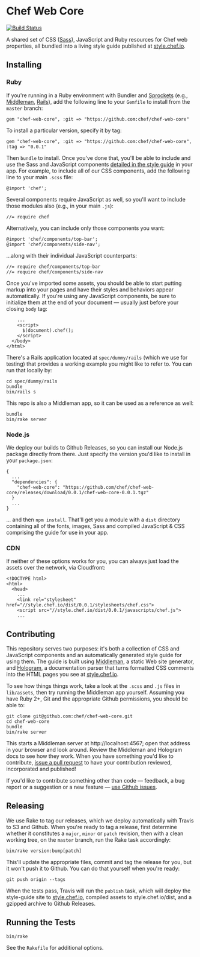 # Chef Web Core

[![Build Status](https://travis-ci.org/chef/chef-web-core.svg)](https://travis-ci.org/chef/chef-web-core)

A shared set of CSS ([Sass](http://sass-lang.com)), JavaScript and Ruby resources 
for Chef web properties, all bundled into a living style guide published at 
[style.chef.io](https://style.chef.io).

## Installing

### Ruby

If you're running in a Ruby environment with Bundler and [Sprockets](https://github.com/sstephenson/sprockets) 
(e.g., [Middleman](https://middlemanapp.com/), [Rails](http://rubyonrails.org/)), add 
the following line to your `Gemfile` to install from the `master` branch:

    gem "chef-web-core", :git => "https://github.com:chef/chef-web-core"

To install a particular version, specify it by tag:

    gem "chef-web-core", :git => "https://github.com:chef/chef-web-core", :tag => "0.0.1"

Then `bundle` to install. Once you've done that, you'll be able to include and use 
the Sass and JavaScript components [detailed in the style guide](https://style.chef.io/guide)
in your app. For example, to include all of our CSS components, add the following 
line to your main `.scss` file:

    @import 'chef';

Several components require JavaScript as well, so you'll want to include those modules 
also (e.g., in your main `.js`): 

    //= require chef

Alternatively, you can include only those components you want:

    @import 'chef/components/top-bar';
    @import 'chef/components/side-nav';
 
...along with their individual JavaScript counterparts:

    //= require chef/components/top-bar
    //= require chef/components/side-nav
 
Once you've imported some assets, you should be able to start putting markup into your pages and 
have their styles and behaviors appear automatically. If you're using any JavaScript components, 
be sure to initialize them at the end of your document &mdash; usually just before your closing 
`body` tag:
    
        ...
        <script>
          $(document).chef();
        </script>
      </body>
    </html>

There's a Rails application located at `spec/dummy/rails` (which we use for testing) 
that provides a working example you might like to refer to. You can run that locally by:

    cd spec/dummy/rails
    bundle
    bin/rails s

This repo is also a Middleman app, so it can be used as a reference as well:

    bundle
    bin/rake server

### Node.js

We deploy our builds to Github Releases, so you can install our Node.js package directly from 
there. Just specify the version you'd like to install in your `package.json`:

    {
      ...
      "dependencies": {
        "chef-web-core": "https://github.com/chef/chef-web-core/releases/download/0.0.1/chef-web-core-0.0.1.tgz"
      }
      ...
    }

... and then `npm install`. That'll get you a module with a `dist` directory containing all 
of the fonts, images, Sass and compiled JavaScript &amp; CSS comprising the guide for 
use in your app.

### CDN

If neither of these options works for you, you can always just load the assets over the network, 
via Cloudfront:
    
    <!DOCTYPE html>
    <html>
      <head>
        ...
        <link rel="stylesheet" href="//style.chef.io/dist/0.0.1/stylesheets/chef.css">
        <script src="//style.chef.io/dist/0.0.1/javascripts/chef.js">
        ...

## Contributing

This repository serves two purposes: it's both a collection of CSS and JavaScript components
and an automatically generated style guide for using them. The guide is built using 
[Middleman](https://middlemanapp.com/), a static Web site generator, and [Hologram](https://github.com/trulia/hologram), 
a documentation parser that turns formatted CSS comments into the HTML pages you see at 
[style.chef.io](https://style.chef.io).

To see how things things work, take a look at the `.scss` and `.js` files in `lib/assets`, then 
try running the Middleman app yourself. Assuming you have Ruby 2+, Git and the appropriate Github 
permissions, you should be able to:

    git clone git@github.com:chef/chef-web-core.git
    cd chef-web-core
    bundle
    bin/rake server

This starts a Middleman server at http://localhost:4567; open that address in your browser
and look around. Review the Middleman and Hologram docs to see how they work. When you
have something you'd like to contribute, [issue a pull request](pulls) to have your contribution
reviewed, incorporated and published!

If you'd like to contribute something other than code &mdash; feedback, a bug report or 
a suggestion or a new feature &mdash; [use Github issues](issues).

## Releasing

We use Rake to tag our releases, which we deploy automatically with Travis to S3 and Github. 
When you're ready to tag a release, first determine whether it constitutes a `major`, `minor` or 
`patch` revision, then with a clean working tree, on the `master` branch, run the Rake task 
accordingly:

    bin/rake version:bump[patch]

This'll update the appropriate files, commit and tag the release for you, but it won't push it 
to Github. You can do that yourself when you're ready:

    git push origin --tags 

When the tests pass, Travis will run the `publish` task, which will deploy the style-guide site to 
[style.chef.io](https://style.chef.io), compiled assets to style.chef.io/dist, and a gzipped 
archive to Github Releases.

## Running the Tests

    bin/rake

See the `Rakefile` for additional options.
